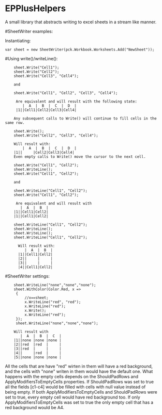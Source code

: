 # EPPlusHelpers
A small library that abstracts writing to excel sheets in a stream like manner.

#SheetWriter examples:

Instantiating:
```
var sheet = new SheetWriter(pck.Workbook.Worksheets.Add("NewSheet"));
```

#Using write()/writeLine():
```
	sheet.Write("Cell1");        
	sheet.Write("Cell2"); 
	sheet.Write("Cell3", "Cell4");	
	
	and	
	
	sheet.Write("Cell1", "Cell2", "Cell3", "Cell4");

	 Are equivalent and will result with the following state:
	    |  A  |  B  |  C  |  D  |
	 |1||Cell1|Cell2|Cell3|Cell4|
	 
	Any subsequent calls to Write() will continue to fill cells in the same row.

```

```
	sheet.Write();
	sheet.Write("Cell2", "Cell3", "Cell4");

	Will result with:
		|  A  |  B  |  C  |  D  |
	|1||     |Cell2|Cell3|Cell4|
	Even empty calls to Write() move the cursor to the next cell.
```

```
	sheet.Write("Cell1", "Cell2");
	sheet.WriteLine();
	sheet.Write("Cell1", "Cell2");
	
	and 
	
	sheet.WriteLine("Cell1", "Cell2");
	sheet.Write("Cell1", "Cell2");
	
	 Are equivalent and will result with
	   |  A  |  B  |
	|1||Cell1|Cell2|      
	|1||Cell1|Cell2|

```

```
	sheet.WriteLine("Cell1", "Cell2");
	sheet.WriteLine();
	sheet.WriteLine();
	sheet.WriteLine("Cell1", "Cell2");
	
	  Will result with:
	     |  A  |  B  |
	  |1||Cell1|Cell2|      
	  |2||     |     | 
	  |3||     |     |  
	  |4||Cell1|Cell2|  
```

#SheetWriter settings:

```
    sheet.WriteLine("none","none","none");
	sheet.WithColor(Color.Red, x =>
	 {  
		 //x==sheet;
		 x.WriteLine("red", "red");
		 x.WriteLine("red");
		 x.Write();
		 x.WriteLine("red");
	 });
	 sheet.WriteLine("none","none","none");
	 
	Will result with
	   |  A  |  B  |  C  |
    |1||none |none |none |         
	|2||red  |red  |     |      
	|3||red  |     |     |
	|4||     |red  |     |
    |5||none |none |none |   

````
All the cells that are have "red" wirten in them will have a red background, and the cells with "none" writen in them would have the default one.
What happens with the empty cells depends on the ShouldPadRows and ApplyModifiersToEmptyCells properties.
If ShouldPadRows was set to true all the fields [c1-c4] would be filled with cells with null value instead of being empty.
If both ApplyModifiersToEmptyCells and ShouldPadRows were set to true, every empty cell would have red background too.
If only ApplyModifiersToEmptyCells was set to true the only empty cell that has a red background would be A4.
